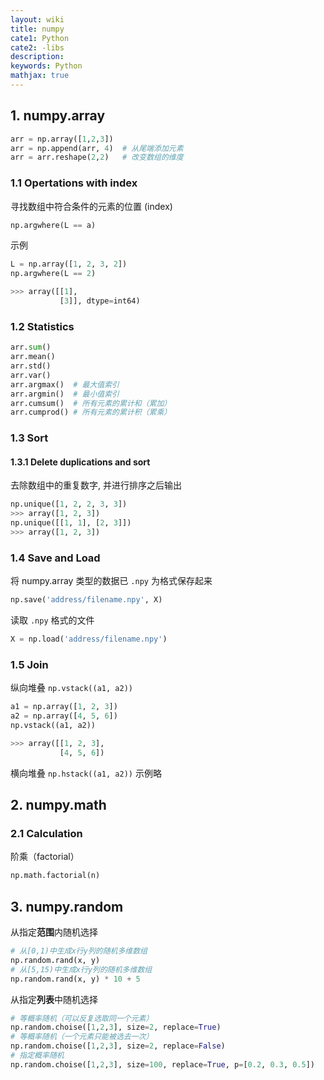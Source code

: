 ```yaml
---
layout: wiki
title: numpy
cate1: Python
cate2: -libs
description: 
keywords: Python
mathjax: true
---
```


## 1. numpy.array
```py
arr = np.array([1,2,3])
arr = np.append(arr, 4)  # 从尾端添加元素
arr = arr.reshape(2,2)   # 改变数组的维度
```

### 1.1 Opertations with index
寻找数组中符合条件的元素的位置 (index)
```py
np.argwhere(L == a) 
```
示例
```py
L = np.array([1, 2, 3, 2])
np.argwhere(L == 2)

>>> array([[1],
           [3]], dtype=int64)
```
### 1.2 Statistics
```py
arr.sum()
arr.mean()
arr.std()
arr.var()
arr.argmax()  # 最大值索引
arr.argmin()  # 最小值索引
arr.cumsum()  # 所有元素的累计和（累加）
arr.cumprod() # 所有元素的累计积（累乘）
```

### 1.3 Sort
#### 1.3.1 Delete duplications and sort
去除数组中的重复数字, 并进行排序之后输出
```py
np.unique([1, 2, 2, 3, 3])
>>> array([1, 2, 3])
np.unique([[1, 1], [2, 3]])
>>> array([1, 2, 3])
```
### 1.4 Save and Load
将 numpy.array 类型的数据已 `.npy` 为格式保存起来
```py
np.save('address/filename.npy', X)
```
读取 `.npy` 格式的文件
```py
X = np.load('address/filename.npy')
```

### 1.5 Join
纵向堆叠 `np.vstack((a1, a2))`
```py
a1 = np.array([1, 2, 3])
a2 = np.array([4, 5, 6])
np.vstack((a1, a2))

>>> array([[1, 2, 3],
           [4, 5, 6])
```
横向堆叠 `np.hstack((a1, a2))`
示例略

## 2. numpy.math
### 2.1 Calculation
阶乘（factorial）
```py
np.math.factorial(n)
```

## 3. numpy.random
从指定**范围**内随机选择
```py
# 从[0,1)中生成x行y列的随机多维数组
np.random.rand(x, y)
# 从[5,15)中生成x行y列的随机多维数组
np.random.rand(x, y) * 10 + 5
```

从指定**列表**中随机选择
```py
# 等概率随机（可以反复选取同一个元素）
np.random.choise([1,2,3], size=2, replace=True)
# 等概率随机（一个元素只能被选去一次）
np.random.choise([1,2,3], size=2, replace=False)
# 指定概率随机
np.random.choise([1,2,3], size=100, replace=True, p=[0.2, 0.3, 0.5])
```